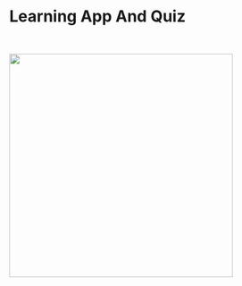 # Learning App And Quiz
<br />

<p align="row">
<img src= "https://drive.google.com/file/d/1i-9oQVaTpkLYGGFTtZsaOzA0fbLdxv4f/view" width="400" >

</p>
